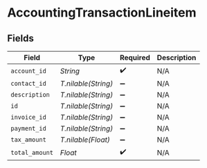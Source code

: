 # AccountingTransactionLineitem


## Fields

| Field               | Type                | Required            | Description         |
| ------------------- | ------------------- | ------------------- | ------------------- |
| `account_id`        | *String*            | :heavy_check_mark:  | N/A                 |
| `contact_id`        | *T.nilable(String)* | :heavy_minus_sign:  | N/A                 |
| `description`       | *T.nilable(String)* | :heavy_minus_sign:  | N/A                 |
| `id`                | *T.nilable(String)* | :heavy_minus_sign:  | N/A                 |
| `invoice_id`        | *T.nilable(String)* | :heavy_minus_sign:  | N/A                 |
| `payment_id`        | *T.nilable(String)* | :heavy_minus_sign:  | N/A                 |
| `tax_amount`        | *T.nilable(Float)*  | :heavy_minus_sign:  | N/A                 |
| `total_amount`      | *Float*             | :heavy_check_mark:  | N/A                 |